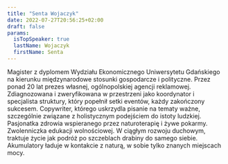 ```yaml
---
title: "Senta Wojaczyk"
date: 2022-07-27T20:56:25+02:00
draft: false
params:
  isTopSpeaker: true
  lastName: Wojaczyk
  firstName: Senta
---
```


Magister z dyplomem Wydziału Ekonomicznego Uniwersytetu Gdańskiego na kierunku międzynarodowe stosunki gospodarcze i polityczne. Przez ponad 20 lat prezes własnej, ogólnopolskiej agencji reklamowej. Zdiagnozowana i zweryfikowana w przestrzeni jako koordynator i specjalista struktury, który popełnił setki eventów, każdy zakończony sukcesem. Copywriter, którego uskrzydla pisanie na tematy ważne, szczególnie związane z holistycznym podejściem do istoty ludzkiej. Pasjonatka zdrowia wspieranego przez naturoterapię i żywe pokarmy. Zwolenniczka edukacji wolnościowej. W ciągłym rozwoju duchowym, traktuje życie jak podróż po szczeblach drabiny do samego siebie. Akumulatory ładuje w kontakcie z naturą, w sobie tylko znanych miejscach mocy.